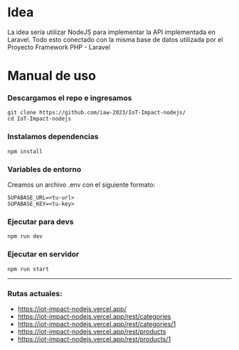 # Idea

La idea sería utilizar NodeJS para implementar la API implementada en Laravel. Todo esto conectado con la misma base de datos utilizada por el Proyecto Framework PHP - Laravel



# Manual de uso

### Descargamos el repo e ingresamos
```
git clone https://github.com/iaw-2023/IoT-Impact-nodejs/
cd IoT-Impact-nodejs
```

### Instalamos dependencias
```
npm install
```

### Variables de entorno
Creamos un archivo .env con el siguiente formato:
```
SUPABASE_URL=<tu-url>
SUPABASE_KEY=<tu-key>
```
  
### Ejecutar para devs
```
npm run dev
```

### Ejecutar en servidor
```
npm run start
```

---


### Rutas actuales:

- https://iot-impact-nodejs.vercel.app/
- https://iot-impact-nodejs.vercel.app/rest/categories
- https://iot-impact-nodejs.vercel.app/rest/categories/1
- https://iot-impact-nodejs.vercel.app/rest/products
- https://iot-impact-nodejs.vercel.app/rest/products/1

